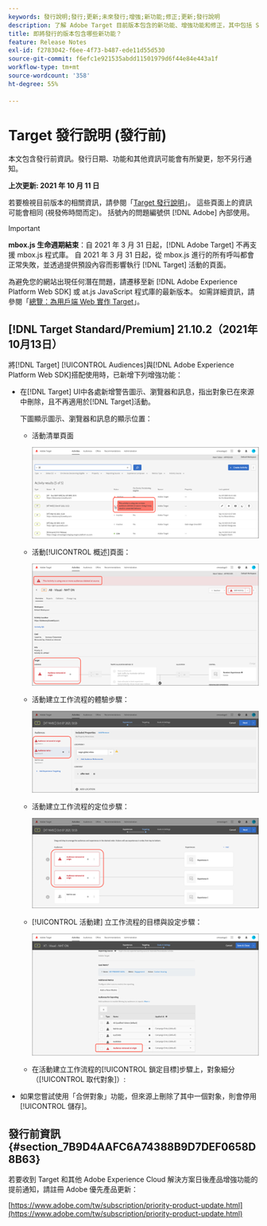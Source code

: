 ```yaml
---
keywords: 發行說明;發行;更新;未來發行;增強;新功能;修正;更新;發行說明
description: 了解 Adobe Target 目前版本包含的新功能、增強功能和修正，其中包括 SDK、API 和 JavaScript 程式庫。
title: 即將發行的版本包含哪些新功能？
feature: Release Notes
exl-id: f2783042-f6ee-4f73-b487-ede11d55d530
source-git-commit: f6efc1e921535abdd11501979d6f44e84e443a1f
workflow-type: tm+mt
source-wordcount: '358'
ht-degree: 55%

---
```


# Target 發行說明 (發行前)

本文包含發行前資訊。發行日期、功能和其他資訊可能會有所變更，恕不另行通知。

**上次更新: 2021 年 10 月 11 日**

若要檢視目前版本的相關資訊，請參閱「[Target 發行說明](release-notes.md)」。 這些頁面上的資訊可能會相同 (視發佈時間而定)。 括號內的問題編號供 [!DNL Adobe] 內部使用。

>[!IMPORTANT]
>
>**mbox.js 生命週期結束**：自 2021 年 3 月 31 日起，[!DNL Adobe Target] 不再支援 mbox.js 程式庫。 自 2021 年 3 月 31 日起，從 mbox.js 進行的所有呼叫都會正常失敗，並透過提供預設內容而影響執行 [!DNL Target] 活動的頁面。
>
>為避免您的網站出現任何潛在問題，請遷移至新 [!DNL Adobe Experience Platform Web SDK] 或 at.js JavaScript 程式庫的最新版本。 如需詳細資訊，請參閱「[總覽：為用戶端 Web 實作 Target](/help/c-implementing-target/c-implementing-target-for-client-side-web/implement-target-for-client-side-web.md)」。

## [!DNL Target Standard/Premium] 21.10.2（2021年10月13日）

將[!DNL Target] [!UICONTROL Audiences]與[!DNL Adobe Experience Platform Web SDK]搭配使用時，已新增下列增強功能：

* 在[!DNL Target] UI中各處新增警告圖示、瀏覽器和訊息，指出對象已在來源中刪除，且不再適用於[!DNL Target]活動。

   下圖顯示圖示、瀏覽器和訊息的顯示位置：

   *  活動清單頁面

      ![在「活動」清單頁面上的來源訊息中刪除的對象](assets/deleted-at-source-audiences-list.png)

   * 活動[!UICONTROL 概述]頁面：

      ![概覽頁面上的來源訊息中刪除的對象](assets/deleted-at-source-overview.png)

   *  活動建立工作流程的體驗步驟：

      ![在體驗頁面上的來源訊息中刪除的對  像](assets/deleted-at-source-experiences.png)

   *  活動建立工作流程的定位步驟：

      ![目標頁面上在來源訊息中刪除的  對象](assets/deleted-at-source-targeting.png)

   * [!UICONTROL 活動建] 立工作流程的目標與設定步驟：

      ![在目標與設定頁面上的來源訊息 [!UICONTROL 中刪除的對] 像](assets/deleted-at-source-goals-settings.png)

   * 在活動建立工作流程的[!UICONTROL 鎖定目標]步驟上，對象細分（[!UICONTROL 取代對象]）:

* 如果您嘗試使用「合併對象」功能，但來源上刪除了其中一個對象，則會停用[!UICONTROL 儲存]。

## 發行前資訊 {#section_7B9D4AAFC6A74388B9D7DEF0658D8B63}

若要收到 Target 和其他 Adobe Experience Cloud 解決方案日後產品增強功能的提前通知，請註冊 Adobe 優先產品更新：

[https://www.adobe.com/tw/subscription/priority-product-update.html](https://www.adobe.com/tw/subscription/priority-product-update.html)
